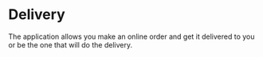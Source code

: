 # Delivery
The application allows you make an online order and get it delivered to you or be the one that will do the delivery.
